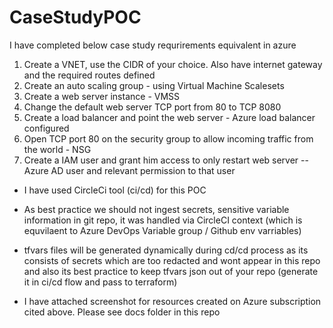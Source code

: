 # CaseStudyPOC

I have completed below case study requrirements equivalent in azure

1.	Create a VNET, use the CIDR of your choice. Also have internet gateway and the required routes defined
2.	Create an auto scaling group - using Virtual Machine Scalesets
3.	Create a web server instance - VMSS
4.	Change the default web server TCP port from 80 to TCP 8080
5.	Create a load balancer and point the web server - Azure load balancer configured
6.	Open TCP port 80 on the security group to allow incoming traffic from the world - NSG
7.	Create a IAM user and grant him access to only restart web server -- Azure AD user and relevant permission to that user


* I have used CircleCi tool (ci/cd) for this POC
* As best practice we should not ingest secrets, sensitive variable information in git repo, it was handled via CircleCI context (which is equvilaent to Azure DevOps Variable group / Github env varriables)
* tfvars files will be generated dynamically during cd/cd process as its consists of secrets which are too redacted and wont appear in this repo and also its best practice to keep tfvars json out of your repo (generate it in ci/cd flow and pass to terraform)

* I have attached screenshot for resources created on Azure subscription cited above. Please see docs folder in this repo
